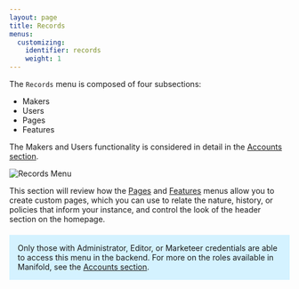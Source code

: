 ```yaml
---
layout: page
title: Records
menus:
  customizing:
    identifier: records
    weight: 1
---
```


The `Records` menu is composed of four subsections:

- Makers
- Users
- Pages
- Features

The Makers and Users functionality is considered in detail in the [Accounts section](/docs/projects/accounts/index.html).

![Records Menu](/docs/assets/customizing/records-menu.png)

This section will review how the [Pages](/docs/customizing/records/pages.html) and [Features](/docs/customizing/records/features.html) menus allow you to create custom pages, which you can use to relate the nature, history, or policies that inform your instance, and control the look of the header section on the homepage.

<div style="background: #d4f2ff; margin: 20px 0; padding: 15px;">
Only those with Administrator, Editor, or Marketeer credentials are able to access this menu in the backend. For more on the roles available in Manifold, see the <a href="/docs/projects/accounts/index.html">Accounts section</a>.
</div>
